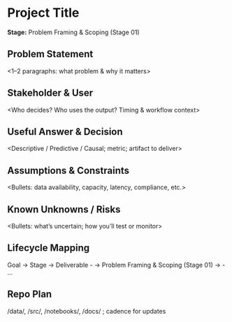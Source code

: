  # Project Title 
**Stage:** Problem Framing & Scoping (Stage 01) 
## Problem Statement 
<1–2 paragraphs: what problem & why it matters> 
## Stakeholder & User 
<Who decides? Who uses the output? Timing & workflow context> 
## Useful Answer & Decision 
<Descriptive / Predictive / Causal; metric; artifact to deliver> 
## Assumptions & Constraints 
<Bullets: data availability, capacity, latency, compliance, etc.> 
## Known Unknowns / Risks 
<Bullets: what’s uncertain; how you’ll test or monitor> 
## Lifecycle Mapping 
Goal → Stage → Deliverable - <Goal A> → Problem Framing & Scoping (Stage 01) → <Deliverable X> - ... 
## Repo Plan 
/data/, /src/, /notebooks/, /docs/ ; cadence for updates 